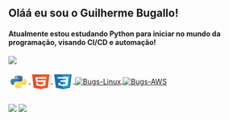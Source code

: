 ## Oláá eu sou o Guilherme Bugallo! 
#### Atualmente estou estudando Python para iniciar no mundo da programação, visando CI/CD e automação!
<div align="left">
 <a href="https://github.com/guibugallo">
 <!-- <img img width="48%" src="https://github-readme-stats.vercel.app/api?username=guibugallo&show_icons=true&theme=transparent&include_all_commits=true&count_private=true"/>
 -->
 <img img width="48%" src="https://github-readme-stats.vercel.app/api/top-langs/?username=guibugallo&layout=compact&langs_count=7&theme=transparent"/>
</div>
 
<div style="display: inline_block"><br>
 <img align="center" alt="Bugs-Python" height="30" width="40" src="https://raw.githubusercontent.com/devicons/devicon/master/icons/python/python-original.svg">
 <img align="center" alt="Bugs-HTML" height="30" width="40" src="https://raw.githubusercontent.com/devicons/devicon/master/icons/html5/html5-original.svg">
 <img align="center" alt="Bugs-CSS" height="30" width="40" src="https://raw.githubusercontent.com/devicons/devicon/master/icons/css3/css3-original.svg"> 
 <img align="center" alt="Bugs-Linux" height="30" width="60" src="https://img.shields.io/badge/Linux-FCC624?style=for-the-badge&logo=linux&logoColor=black">
 <img align="center" alt="Bugs-AWS" height="30" width="75" src="https://img.shields.io/badge/Amazon_AWS-FF9900?style=for-the-badge&logo=amazonaws&logoColor=white">
</div>

##
 
<div> 
  <a href ="mailto:guibugallo@gmail.com"><img src="https://img.shields.io/badge/Gmail-D14836?style=for-the-badge&logo=gmail&logoColor=white" target="_blank"></a>
  <a href="https://www.linkedin.com/in/guilhermebugallo/" target="_blank"><img src="https://img.shields.io/badge/-LinkedIn-%230077B5?style=for-the-badge&logo=linkedin&logoColor=white" target="_blank"></a> 
  <!-- Ativar posteriormente: ![Snake animation](https://github.com/guibugallo/guibugallo/blob/output/github-contribution-grid-snake.svg) -->
</div>
